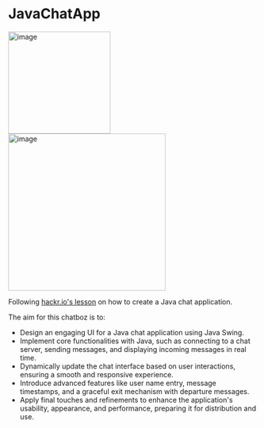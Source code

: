 ﻿# JavaChatApp
<img width="206" alt="image" src="https://github.com/Chamshron/JavaChatApp/assets/139380629/6ebd644e-de36-4d02-8f21-33f683289b31">
<img width="317" alt="image" src="https://github.com/Chamshron/JavaChatApp/assets/139380629/a6210e71-27cc-45b0-af9c-896d69745e18">

 
Following [hackr.io's lesson]([url](https://hackr.io/blog/how-to-build-a-java-chat-app)) on how to create a Java chat application.

The aim for this chatboz is to:
* Design an engaging UI for a Java chat application using Java Swing.
* Implement core functionalities with Java, such as connecting to a chat server, sending messages, and displaying incoming messages in real time.
* Dynamically update the chat interface based on user interactions, ensuring a smooth and responsive experience.
* Introduce advanced features like user name entry, message timestamps, and a graceful exit mechanism with departure messages.
* Apply final touches and refinements to enhance the application's usability, appearance, and performance, preparing it for distribution and use.
